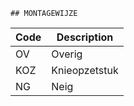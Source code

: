 	## MONTAGEWIJZE			
				
|	Code	|	Description	|
|	---	|	---	|
|	OV	|	Overig	|
|	KOZ	|	Knieopzetstuk	|
|	NG	|	Neig	|
